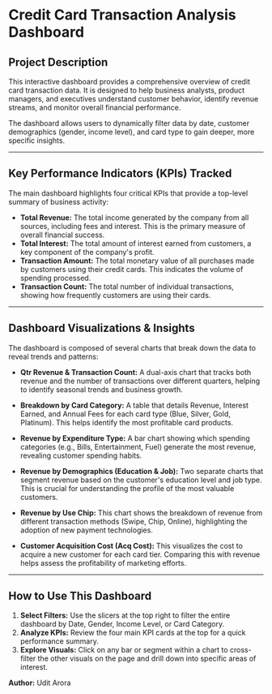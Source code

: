 # Credit Card Transaction Analysis Dashboard

## Project Description

This interactive dashboard provides a comprehensive overview of credit card transaction data. It is designed to help business analysts, product managers, and executives understand customer behavior, identify revenue streams, and monitor overall financial performance.

The dashboard allows users to dynamically filter data by date, customer demographics (gender, income level), and card type to gain deeper, more specific insights.

---

## Key Performance Indicators (KPIs) Tracked

The main dashboard highlights four critical KPIs that provide a top-level summary of business activity:

* **Total Revenue:** The total income generated by the company from all sources, including fees and interest. This is the primary measure of overall financial success.
* **Total Interest:** The total amount of interest earned from customers, a key component of the company's profit.
* **Transaction Amount:** The total monetary value of all purchases made by customers using their credit cards. This indicates the volume of spending processed.
* **Transaction Count:** The total number of individual transactions, showing how frequently customers are using their cards.

---

## Dashboard Visualizations & Insights

The dashboard is composed of several charts that break down the data to reveal trends and patterns:

* **Qtr Revenue & Transaction Count:** A dual-axis chart that tracks both revenue and the number of transactions over different quarters, helping to identify seasonal trends and business growth.

* **Breakdown by Card Category:** A table that details Revenue, Interest Earned, and Annual Fees for each card type (Blue, Silver, Gold, Platinum). This helps identify the most profitable card products.

* **Revenue by Expenditure Type:** A bar chart showing which spending categories (e.g., Bills, Entertainment, Fuel) generate the most revenue, revealing customer spending habits.

* **Revenue by Demographics (Education & Job):** Two separate charts that segment revenue based on the customer's education level and job type. This is crucial for understanding the profile of the most valuable customers.

* **Revenue by Use Chip:** This chart shows the breakdown of revenue from different transaction methods (Swipe, Chip, Online), highlighting the adoption of new payment technologies.

* **Customer Acquisition Cost (Acq Cost):** This visualizes the cost to acquire a new customer for each card tier. Comparing this with revenue helps assess the profitability of marketing efforts.

---

## How to Use This Dashboard

1.  **Select Filters:** Use the slicers at the top right to filter the entire dashboard by Date, Gender, Income Level, or Card Category.
2.  **Analyze KPIs:** Review the four main KPI cards at the top for a quick performance summary.
3.  **Explore Visuals:** Click on any bar or segment within a chart to cross-filter the other visuals on the page and drill down into specific areas of interest.

**Author:** Udit Arora
